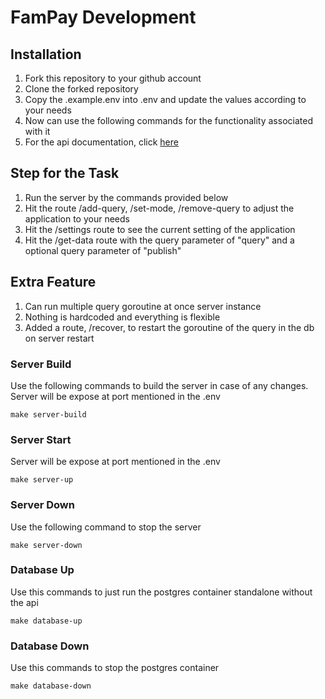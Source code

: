 # FamPay Development

## Installation

1. Fork this repository to your github account
2. Clone the forked repository
3. Copy the .example.env into .env and update the values according to your needs
4. Now can use the following commands for the functionality associated with it
5. For the api documentation, click [here](https://documenter.getpostman.com/view/26244894/2sAXxP9Cjf)

## Step for the Task

1. Run the server by the commands provided below
2. Hit the route /add-query, /set-mode, /remove-query to adjust the application to your needs
3. Hit the /settings route to see the current setting of the application
4. Hit the /get-data route with the query parameter of "query" and a optional query parameter of "publish"

## Extra Feature

1. Can run multiple query goroutine at once server instance
2. Nothing is hardcoded and everything is flexible
3. Added a route, /recover, to restart the goroutine of the query in the db on server restart

### Server Build

Use the following commands to build the server in case of any changes.
Server will be expose at port mentioned in the .env

```
make server-build
```

### Server Start

Server will be expose at port mentioned in the .env

```
make server-up
```

### Server Down

Use the following command to stop the server

```
make server-down
```

### Database Up

Use this commands to just run the postgres container standalone without the api

```
make database-up
```

### Database Down

Use this commands to stop the postgres container

```
make database-down
```
